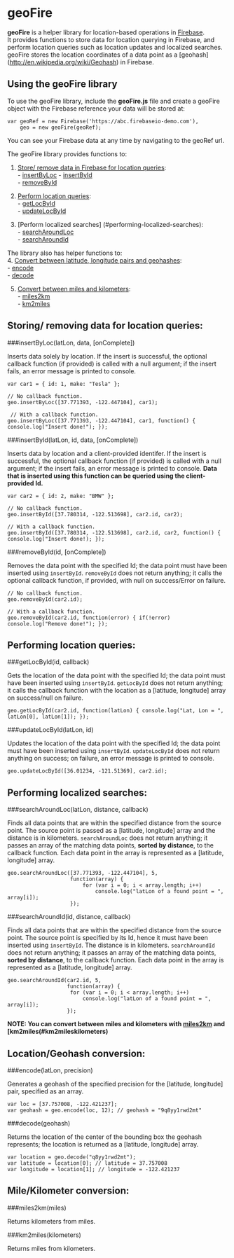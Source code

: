 geoFire
=======
**geoFire** is a helper library for location-based operations in [Firebase](https://www.firebase.com/).  
It provides functions to store data for location querying in Firebase, 
and perform location queries such as location updates and localized searches.
geoFire stores the location coordinates of a data point as a [geohash] (http://en.wikipedia.org/wiki/Geohash) in Firebase.

Using the geoFire library
------------------------
To use the geoFire library, include the **geoFire.js** file and create a geoFire object with the Firebase reference your data
will be stored at:

    var geoRef = new Firebase('https://abc.firebaseio-demo.com'),
        geo = new geoFire(geoRef);

You can see your Firebase data at any time by navigating to the geoRef url.

The geoFire library provides functions to:  
  1. [Store/ remove data in Firebase for location queries](#-storing-removing-data-for-location-queries):  
    - [insertByLoc](#insertbyloclatlon-data-oncomplete)
    - [insertById](#insertbyidlatlon-id-data-oncomplete)  
    - [removeById](#removebyidid-oncomplete)

  2. [Perform location queries](#performing-location-queries):  
    - [getLocById](#getlocbyidid-callback)  
    - [updateLocById](#updatelocbyidlatlon-id)

  3. [Perform localized searches] (#performing-localized-searches):  
    - [searchAroundLoc](#searcharoundloclatlon-distance-callback)  
    - [searchAroundId](#searcharoundidid-distance-callback)

The library also has helper functions to:  
  4. [Convert between latitude, longitude pairs and geohashes](#locationgeohash-conversion):  
    - [encode](#encodelatlon-precision)  
    - [decode](#decodegeohash)

  5. [Convert between miles and kilometers](#milekilometer-conversion):  
    - [miles2km](#miles2kmmiles)  
    - [km2miles](#km2mileskilometers)

Storing/ removing data for location queries:
------------------------------------------------------------
###insertByLoc(latLon, data, [onComplete])

Inserts data solely by location. If the insert is successful, the optional callback function (if provided) is called with a null argument;
if the insert fails, an error message is printed to console.

    var car1 = { id: 1, make: "Tesla" };

    // No callback function.
    geo.insertByLoc([37.771393, -122.447104], car1); 

     // With a callback function.
    geo.insertByLoc([37.771393, -122.447104], car1, function() { console.log("Insert done!"); });

###insertById(latLon, id, data, [onComplete])

Inserts data by location and a client-provided identifer. If the insert is successful, the optional callback function (if provided) is called
with a null argument; if the insert fails, an error message is printed to console.
**Data that is inserted using this function can be queried using the client-provided Id.**

    var car2 = { id: 2, make: "BMW" };

    // No callback function.
    geo.insertById([37.780314, -122.513698], car2.id, car2);

    // With a callback function.
    geo.insertById([37.780314, -122.513698], car2.id, car2, function() { console.log("Insert done!); });

###removeById(id, [onComplete])

Removes the data point with the specified Id; the data point must have been inserted using `insertById`.
`removeById` does not return anything; it calls the optional callback function, if provided, with 
null on success/Error on failure.

    // No callback function.
    geo.removeById(car2.id);

    // With a callback function.
    geo.removeById(car2.id, function(error) { if(!error) console.log("Remove done!"); });

Performing location queries:
----------------------------
###getLocById(id, callback)

Gets the location of the data point with the specified Id; the data point must have been inserted using `insertById`.
`getLocById` does not return anything; it calls the callback function with the location as a [latitude, longitude] array on success/null on failure.

    geo.getLocById(car2.id, function(latLon) { console.log("Lat, Lon = ", latLon[0], latLon[1]); });

###updateLocById(latLon, id)

Updates the location of the data point with the specified Id; the data point must have been inserted using `insertById`.
`updateLocById` does not return anything on success; on failure, an error message is printed to console.
    
    geo.updateLocById([36.01234, -121.51369], car2.id);

Performing localized searches:
-----------------------------
###searchAroundLoc(latLon, distance, callback)

Finds all data points that are within the specified distance from the source point. The source point is passed as a [latitude, longitude] array and
the distance is in kilometers. `searchAroundLoc` does not return anything; it passes an array of the matching data points, **sorted by distance**, to the callback function.
Each data point in the array is represented as a [latitude, longitude] array.

    geo.searchAroundLoc([37.771393, -122.447104], 5,
                        function(array) { 
                            for (var i = 0; i < array.length; i++)
                                console.log("latLon of a found point = ", array[i]);
                        });

###searchAroundId(id, distance, callback)

Finds all data points that are within the specified distance from the source point. The source point is specified by its Id, hence it must have been inserted using
`insertById`. The distance is in kilometers. `searchAroundId` does not return anything; it passes an array of the matching data points, **sorted by distance**, to the callback function.
Each data point in the array is represented as a [latitude, longitude] array.

    geo.searchAroundId(car2.id, 5,
                       function(array) {
                        for (var i = 0; i < array.length; i++)
                            console.log("latLon of a found point = ", array[i]);
                       });

**NOTE: You can convert between miles and kilometers with [miles2km](#miles2kmmiles) and [km2miles(#km2mileskilometers)**

Location/Geohash conversion:
---------------------------



###encode(latLon, precision)

Generates a geohash of the specified precision for the [latitude, longitude] pair, specified as an array.

    var loc = [37.757008, -122.421237];
    var geohash = geo.encode(loc, 12); // geohash = "9q8yy1rwd2mt" 

###decode(geohash)

Returns the location of the center of the bounding box the geohash represents;
the location is returned as a [latitude, longitude] array.

    var location = geo.decode("q8yy1rwd2mt");
    var latitude = location[0]; // latitude = 37.757008
    var longitude = location[1]; // longitude = -122.421237

Mile/Kilometer conversion:
--------------------------
###miles2km(miles)

Returns kilometers from miles.

###km2miles(kilometers)

Returns miles from kilometers.